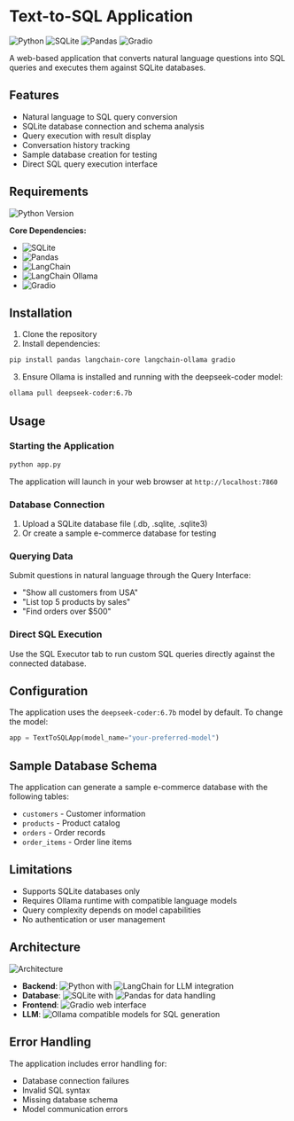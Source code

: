 # Text-to-SQL Application

![Python](https://img.shields.io/badge/python-3670A0?style=for-the-badge&logo=python&logoColor=ffdd54)
![SQLite](https://img.shields.io/badge/sqlite-%2307405e.svg?style=for-the-badge&logo=sqlite&logoColor=white)
![Pandas](https://img.shields.io/badge/pandas-%23150458.svg?style=for-the-badge&logo=pandas&logoColor=white)
![Gradio](https://img.shields.io/badge/gradio-FF6B35?style=for-the-badge&logo=gradio&logoColor=white)

A web-based application that converts natural language questions into SQL queries and executes them against SQLite databases.

## Features

- Natural language to SQL query conversion
- SQLite database connection and schema analysis
- Query execution with result display
- Conversation history tracking
- Sample database creation for testing
- Direct SQL query execution interface

## Requirements

![Python Version](https://img.shields.io/badge/python-3.8%2B-blue)

**Core Dependencies:**
- ![SQLite](https://img.shields.io/badge/sqlite3-built--in-green)
- ![Pandas](https://img.shields.io/badge/pandas-latest-blue)
- ![LangChain](https://img.shields.io/badge/langchain--core-latest-orange)
- ![LangChain Ollama](https://img.shields.io/badge/langchain--ollama-latest-orange)
- ![Gradio](https://img.shields.io/badge/gradio-latest-red)

## Installation

1. Clone the repository
2. Install dependencies:
```bash
pip install pandas langchain-core langchain-ollama gradio
```
3. Ensure Ollama is installed and running with the deepseek-coder model:
```bash
ollama pull deepseek-coder:6.7b
```

## Usage

### Starting the Application

```bash
python app.py
```

The application will launch in your web browser at `http://localhost:7860`

### Database Connection

1. Upload a SQLite database file (.db, .sqlite, .sqlite3)
2. Or create a sample e-commerce database for testing

### Querying Data

Submit questions in natural language through the Query Interface:
- "Show all customers from USA"
- "List top 5 products by sales"
- "Find orders over $500"

### Direct SQL Execution

Use the SQL Executor tab to run custom SQL queries directly against the connected database.

## Configuration

The application uses the `deepseek-coder:6.7b` model by default. To change the model:

```python
app = TextToSQLApp(model_name="your-preferred-model")
```

## Sample Database Schema

The application can generate a sample e-commerce database with the following tables:
- `customers` - Customer information
- `products` - Product catalog
- `orders` - Order records
- `order_items` - Order line items

## Limitations

- Supports SQLite databases only
- Requires Ollama runtime with compatible language models
- Query complexity depends on model capabilities
- No authentication or user management

## Architecture

![Architecture](https://img.shields.io/badge/Architecture-Component--Based-lightgrey)

- **Backend**: ![Python](https://img.shields.io/badge/Python-FFD43B?logo=python&logoColor=blue) with ![LangChain](https://img.shields.io/badge/LangChain-121212?logo=langchain) for LLM integration
- **Database**: ![SQLite](https://img.shields.io/badge/sqlite-%2307405e.svg?logo=sqlite&logoColor=white) with ![Pandas](https://img.shields.io/badge/pandas-%23150458.svg?logo=pandas&logoColor=white) for data handling
- **Frontend**: ![Gradio](https://img.shields.io/badge/Gradio-FF6B35?logo=gradio&logoColor=white) web interface
- **LLM**: ![Ollama](https://img.shields.io/badge/Ollama-000000?logo=ollama&logoColor=white) compatible models for SQL generation

## Error Handling

The application includes error handling for:
- Database connection failures
- Invalid SQL syntax
- Missing database schema
- Model communication errors
